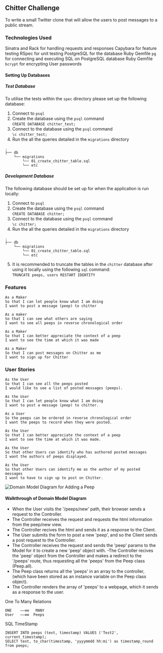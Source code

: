## Chitter Challenge

To write a small Twitter clone that will allow the users to post messages to a public stream.

### Technologies Used

Sinatra and Rack for handling requests and responses
Capybara for feature testing
RSpec for unit testing
PostgreSQL for the database
Ruby Gemfile ```pg``` for connecting and executing SQL on PostgreSQL database
Ruby Gemfile ```bcrypt``` for encrypting User passwords

#### Setting Up Databases

##### Test Database
To utilise the tests within the ```spec``` directory please set up the following database:
1. Connect to ```psql```
2. Create the database using the ```psql``` command <br>
```CREATE DATABASE chitter_test;```
3. Connect to the database using the ```psql``` command <br>
```\c chitter_test;```
4. Run the all the queries detailed in the ```migrations``` directory <br>
```
.
├── db
    └── migrations
        └── 01_create_chitter_table.sql
        └── etc
``` 

##### Development Database
The following database should be set up for when the application is run locally:
1. Connect to ```psql```
2. Create the database using the ```psql``` command <br>
```CREATE DATABASE chitter;```
3. Connect to the database using the ```psql``` command <br>
```\c chitter;```
4. Run the all the queries detailed in the ```migrations``` directory <br>
```
.
├── db
    └── migrations
        └── 01_create_chitter_table.sql
        └── etc
``` 
5. It is recommended to truncate the tables in the ```chitter``` database after using it locally using the following ```sql``` command: <br>
```TRUNCATE peeps, users RESTART IDENTITY```

### Features

```
As a Maker
So that I can let people know what I am doing  
I want to post a message (peep) to chitter

As a maker
So that I can see what others are saying  
I want to see all peeps in reverse chronological order

As a Maker
So that I can better appreciate the context of a peep
I want to see the time at which it was made

As a Maker
So that I can post messages on Chitter as me
I want to sign up for Chitter
```

### User Stories
```
As the User
So that I can see all the peeps posted
I would like to see a list of posted messages (peeps).

As the User
So that I can let people know what I am doing  
I want to post a message (peep) to chitter.

As a User
So the peeps can be ordered in reverse chronological order
I want the peeps to record when they were posted.

As the User
So that I can better appreciate the context of a peep
I want to see the time at which it was made.

As the User
So that other Users can identify who has authored posted messages
I want the authors of peeps displayed. 

As the User
So that other Users can identify me as the author of my posted messages
I want to have to sign up to post on Chitter. 
```

<img src="./domain-model-diagrams/chitter-challenge-add-peep.png" alt="Domain Model Diagram for Adding a Peep">

#### Walkthrough of Domain Model Diagram

- When the User visits the '/peeps/new' path, their browser sends a request to the Controller.
- The Controller receives the request and requests the html information from the peep/new view.
- The Controller recives the html and sends it as a response to the Client.
- The User submits the form to post a new 'peep', and so the Client sends a post request to the Controller.
- The Controller receives the request and sends the 'peep' params to the Model for it to create a new 'peep' object with.
-The Controller recives the 'peep' object from the Controller and makes a redirect to the '/peeps' route, thus requesting all the 'peeps' from the Peep class (Peep.all).
- The Peep class returns all the 'peeps' in an array to the controller, (which have been stored as an instance variable on the Peep class object).
- The Controller renders the array of 'peeps' to a webpage, which it sends as a response to the user.


One To Many Relations

```
ONE    ––≡≡   MANY
User   ––≡≡  Peeps
```

SQL TimeStamp
```
INSERT INTO peeps (text, timestamp) VALUES ('Test2', current_timestamp);
SELECT text, to_char(timestamp, 'yyyymmdd hh:mi') as timestamp_round from peeps;
```
